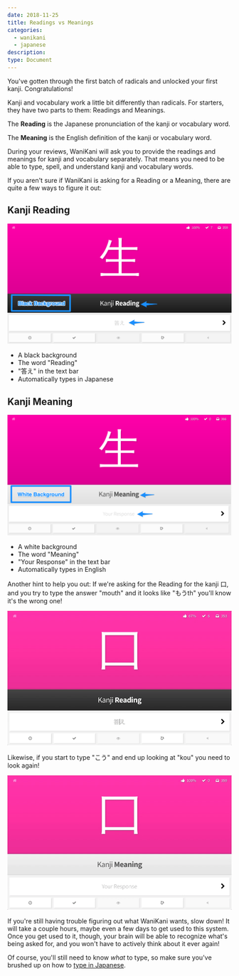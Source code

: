 ```yaml
---
date: 2018-11-25
title: Readings vs Meanings
categories:
  - wanikani
  - japanese
description:
type: Document
---
```


You've gotten through the first batch of radicals and unlocked your first kanji. Congratulations!

Kanji and vocabulary work a little bit differently than radicals. For starters, they have two parts to them: Readings and Meanings.

The **Reading** is the Japanese pronunciation of the kanji or vocabulary word.

The **Meaning** is the English definition of the kanji or vocabulary word.

During your reviews, WaniKani will ask you to provide the readings and meanings for kanji and vocabulary separately. That means you need to be able to type, spell, and understand kanji and vocabulary words.

If you aren't sure if WaniKani is asking for a Reading or a Meaning, there are quite a few ways to figure it out:

## Kanji Reading

![Kanji reading](/images/kanji-reading.png)

* A black background
* The word "Reading"
* "答え" in the text bar
* Automatically types in Japanese

## Kanji Meaning

![Kanji meaning](/images/kanji-meaning.png)

* A white background
* The word "Meaning"
* "Your Response" in the text bar
* Automatically types in English

Another hint to help you out: If we're asking for the Reading for the kanji 口, and you try to type the answer "mouth" and it looks like "もうth" you'll know it's the wrong one!

![Kanji reading enter meaning](/images/kanji-reading-wrong.gif)

Likewise, if you start to type "こう" and end up looking at "kou" you need to look again!

![Kanji meaning enter reading](/images/kanji-meaning-wrong.gif)

If you're still having trouble figuring out what WaniKani wants, slow down! It will take a couple hours, maybe even a few days to get used to this system. Once you get used to it, though, your brain will be able to recognize what's being asked for, and you won't have to actively think about it ever again!

Of course, you'll still need to know _what_ to type, so make sure you've brushed up on how to [type in Japanese](/getting-started/japanese/wanikani/typing-in-japanese/).

